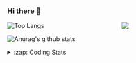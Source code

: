 ### Hi there 👋

<!--
**tao8687/tao8687** is a ✨ _special_ ✨ repository because its `README.md` (this file) appears on your GitHub profile.

Here are some ideas to get you started:

- 🔭 I’m currently working on ...
- 🌱 I’m currently learning ...
- 👯 I’m looking to collaborate on ...
- 🤔 I’m looking for help with ...
- 💬 Ask me about ...
- 📫 How to reach me: ...
- 😄 Pronouns: ...
- ⚡ Fun fact: ...
-->

<img align='right' src="https://media.giphy.com/media/M9gbBd9nbDrOTu1Mqx/giphy.gif" width="240">

  
![Top Langs](https://github-readme-stats.vercel.app/api/top-langs/?username=tao8687&layout=compact&title_color=23238E&text_color=A67D3D)

![Anurag's github stats](https://github-readme-stats.vercel.app/api?username=tao8687&show_icons=true&&text_color=A67D3D&title_color=23238E&show_icons=false&count_private=true&hide=stars)

<details>
  <summary>:zap: Coding Stats</summary>
  <br>
    
<!--START_SECTION:waka-->
![Code Time](http://img.shields.io/badge/Code%20Time-1%2C532%20hrs%2028%20mins-blue)

![Profile Views](http://img.shields.io/badge/Profile%20Views-0-blue)

**🐱 My GitHub Data** 

> 📦 1.5 MB Used in GitHub's Storage 
 > 
> 🏆 162 Contributions in the Year 2024
 > 
> 🚫 Not Opted to Hire
 > 
> 📜 52 Public Repositories 
 > 
> 🔑 25 Private Repositories 
 > 
**I'm an Early 🐤** 

```text
🌞 Morning                1396 commits        ██████████████████████░░░   87.03 % 
🌆 Daytime                87 commits          █░░░░░░░░░░░░░░░░░░░░░░░░   05.42 % 
🌃 Evening                117 commits         ██░░░░░░░░░░░░░░░░░░░░░░░   07.29 % 
🌙 Night                  4 commits           ░░░░░░░░░░░░░░░░░░░░░░░░░   00.25 % 
```
📅 **I'm Most Productive on Wednesday** 

```text
Monday                   231 commits         ████░░░░░░░░░░░░░░░░░░░░░   14.40 % 
Tuesday                  218 commits         ███░░░░░░░░░░░░░░░░░░░░░░   13.59 % 
Wednesday                285 commits         ████░░░░░░░░░░░░░░░░░░░░░   17.77 % 
Thursday                 210 commits         ███░░░░░░░░░░░░░░░░░░░░░░   13.09 % 
Friday                   227 commits         ████░░░░░░░░░░░░░░░░░░░░░   14.15 % 
Saturday                 221 commits         ███░░░░░░░░░░░░░░░░░░░░░░   13.78 % 
Sunday                   212 commits         ███░░░░░░░░░░░░░░░░░░░░░░   13.22 % 
```


📊 **This Week I Spent My Time On** 

```text
🕑︎ Time Zone: Asia/Shanghai

💬 Programming Languages: 
Other                    3 hrs 5 mins        ███████░░░░░░░░░░░░░░░░░░   29.47 % 
C++                      2 hrs 56 mins       ███████░░░░░░░░░░░░░░░░░░   28.00 % 
YAML                     1 hr 32 mins        ████░░░░░░░░░░░░░░░░░░░░░   14.68 % 
C                        1 hr 23 mins        ███░░░░░░░░░░░░░░░░░░░░░░   13.17 % 
CMake                    1 hr 18 mins        ███░░░░░░░░░░░░░░░░░░░░░░   12.51 % 

🔥 Editors: 
VS Code                  10 hrs 31 mins      █████████████████████████   100.00 % 

🐱‍💻 Projects: 
robot_localization       2 hrs 27 mins       ██████░░░░░░░░░░░░░░░░░░░   23.30 % 
icart                    2 hrs 13 mins       █████░░░░░░░░░░░░░░░░░░░░   21.22 % 
shenlan_ws               1 hr 27 mins        ███░░░░░░░░░░░░░░░░░░░░░░   13.93 % 
diffbot                  1 hr 24 mins        ███░░░░░░░░░░░░░░░░░░░░░░   13.45 % 
Ros_Qt5_Gui_App          1 hr 16 mins        ███░░░░░░░░░░░░░░░░░░░░░░   12.06 % 

💻 Operating System: 
Linux                    10 hrs 31 mins      █████████████████████████   100.00 % 
```

**I Mostly Code in Python** 

```text
Python                   10 repos            ████████░░░░░░░░░░░░░░░░░   31.25 % 
C++                      9 repos             ███████░░░░░░░░░░░░░░░░░░   28.12 % 
JavaScript               2 repos             ██░░░░░░░░░░░░░░░░░░░░░░░   06.25 % 
Batchfile                1 repo              █░░░░░░░░░░░░░░░░░░░░░░░░   03.12 % 
HTML                     1 repo              █░░░░░░░░░░░░░░░░░░░░░░░░   03.12 % 
```



**Timeline**

![Lines of Code chart](https://raw.githubusercontent.com/tao8687/tao8687/master/assets/bar_graph.png)


 Last Updated on 06/06/2024 01:17:22 UTC
<!--END_SECTION:waka-->
</details>
